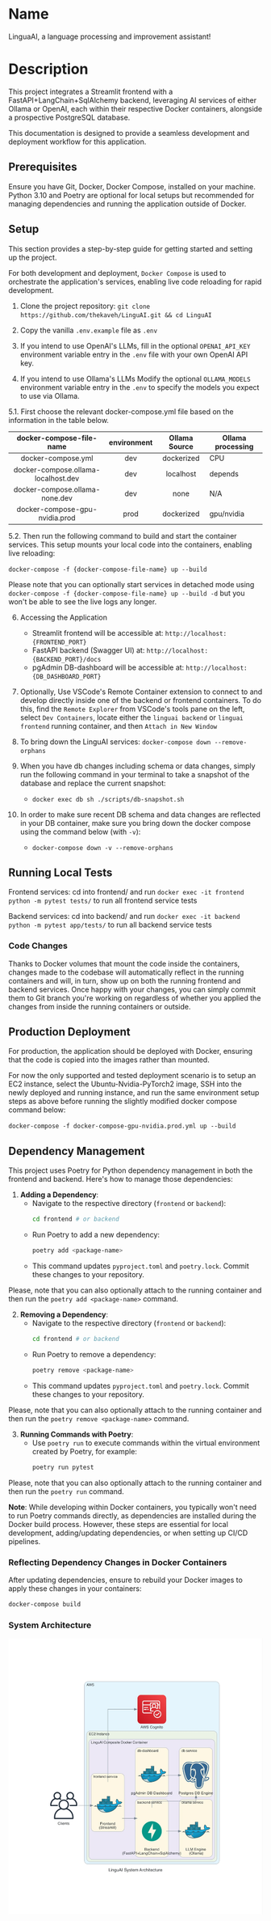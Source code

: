 # Name
LinguaAI, a language processing and improvement assistant!

# Description
This project integrates a Streamlit frontend with a FastAPI+LangChain+SqlAlchemy backend, leveraging AI services of either Ollama or OpenAI, each within their respective Docker containers, alongside a prospective PostgreSQL database.

This documentation is designed to provide a seamless development and deployment workflow for this application.

## Prerequisites

Ensure you have Git, Docker, Docker Compose, installed on your machine. Python 3.10 and Poetry are optional for local setups but recommended for managing dependencies and running the application outside of Docker.

## Setup

This section provides a step-by-step guide for getting started and setting up the project.

For both development and deployment, `Docker Compose` is used to orchestrate the application's services, enabling live code reloading for rapid development.

1. Clone the project repository: `git clone https://github.com/thekaveh/LinguAI.git && cd LinguAI`

2. Copy the vanilla `.env.example` file as `.env`

3. If you intend to use OpenAI's LLMs, fill in the optional `OPENAI_API_KEY` environment variable entry in the `.env` file with your own OpenAI API key.

4. If you intend to use Ollama's LLMs Modify the optional `OLLAMA_MODELS` environment variable entry in the `.env` to specify the models you expect to use via Ollama.

5.1. First choose the relevant docker-compose.yml file based on the information in the table below.

|     **docker-compose-file-name**    | **environment** | **Ollama Source** | **Ollama processing** |
|:-----------------------------------:|:---------------:|:-----------------:|-----------------------|
|          docker-compose.yml         |       dev       |     dockerized    |          CPU          |
| docker-compose.ollama-localhost.dev |       dev       |     localhost     |        depends        |
|    docker-compose.ollama-none.dev   |       dev       |        none       |          N/A          |
|    docker-compose-gpu-nvidia.prod   |       prod      | dockerized        |       gpu/nvidia      |

5.2. Then run the following command to build and start the container services. This setup mounts your local code into the containers, enabling live reloading:

   `docker-compose -f {docker-compose-file-name} up --build`

Please note that you can optionally start services in detached mode using `docker-compose -f {docker-compose-file-name} up --build -d` but you won't be able to see the live logs any longer.

6. Accessing the Application

   - Streamlit frontend will be accessible at: `http://localhost:{FRONTEND_PORT}`
   - FastAPI backend (Swagger UI) at: `http://localhost:{BACKEND_PORT}/docs`
   - pgAdmin DB-dashboard will be accessible at: `http://localhost:{DB_DASHBOARD_PORT}`

7. Optionally, Use VSCode's Remote Container extension to connect to and develop directly inside one of the backend or frontend containers. To do this, find the `Remote Explorer` from VSCode's tools pane on the left, select `Dev Containers`, locate either the `linguai backend` or `linguai frontend` running container, and then `Attach in New Window`

8. To bring down the LinguAI services: `docker-compose down --remove-orphans`

9. When you have db changes including schema or data changes, simply run the following command in your terminal to take a snapshot of the database and replace the current snapshot:
    - `docker exec db sh ./scripts/db-snapshot.sh`

10. In order to make sure recent DB schema and data changes are reflected in your DB container, make sure you bring down the docker compose using the command below (with `-v`):
    - `docker-compose down -v --remove-orphans`

## Running Local Tests

Frontend services: cd into frontend/ and run `docker exec -it frontend python -m pytest tests/` to run all frontend service tests

Backend services: cd into backend/ and run `docker exec -it backend python -m pytest app/tests/` to run all backend service tests

### Code Changes

Thanks to Docker volumes that mount the code inside the containers, changes made to the codebase will automatically reflect in the running containers and will, in turn, show up on both the running frontend and backend services. Once happy with your changes, you can simply commit them to Git branch you're working on regardless of whether you applied the changes from inside the running containers or outside.

## Production Deployment

For production, the application should be deployed with Docker, ensuring that the code is copied into the images rather than mounted.

For now the only supported and tested deployment scenario is to setup an EC2 instance, select the Ubuntu-Nvidia-PyTorch2 image, SSH into the newly deployed and running instance, and run the same environment setup steps as above before running the slightly modified docker compose command below:

`docker-compose -f docker-compose-gpu-nvidia.prod.yml up --build`

## Dependency Management

This project uses Poetry for Python dependency management in both the frontend and backend. Here's how to manage those dependencies:

1. **Adding a Dependency**:
   - Navigate to the respective directory (`frontend` or `backend`):
     ```bash
     cd frontend # or backend
     ```
   - Run Poetry to add a new dependency:
     ```bash
     poetry add <package-name>
     ```
   - This command updates `pyproject.toml` and `poetry.lock`. Commit these changes to your repository.

Please, note that you can also optionally attach to the running container and then run the `poetry add <package-name>` command.

2. **Removing a Dependency**:
   - Navigate to the respective directory (`frontend` or `backend`):
     ```bash
     cd frontend # or backend
     ```
   - Run Poetry to remove a dependency:
     ```bash
     poetry remove <package-name>
     ```
   - This command updates `pyproject.toml` and `poetry.lock`. Commit these changes to your repository.

Please, note that you can also optionally attach to the running container and then run the `poetry remove <package-name>` command.

3. **Running Commands with Poetry**:
   - Use `poetry run` to execute commands within the virtual environment created by Poetry, for example:
     ```bash
     poetry run pytest
     ```

Please, note that you can also optionally attach to the running container and then run the `poetry run` command.

**Note**: While developing within Docker containers, you typically won't need to run Poetry commands directly, as dependencies are installed during the Docker build process. However, these steps are essential for local development, adding/updating dependencies, or when setting up CI/CD pipelines.

### Reflecting Dependency Changes in Docker Containers

After updating dependencies, ensure to rebuild your Docker images to apply these changes in your containers:

```bash
docker-compose build
```

### System Architecture
![LinguAI System Architecture](/images/linguai_system_architecture.jpg)
